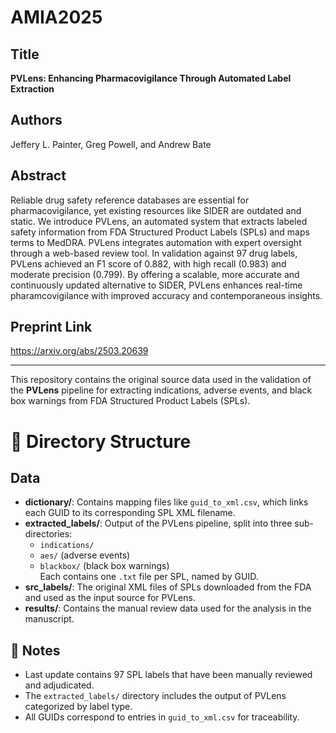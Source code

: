 # AMIA2025

## Title  
**PVLens: Enhancing Pharmacovigilance Through Automated Label Extraction**

## Authors  
Jeffery L. Painter, Greg Powell, and Andrew Bate

## Abstract

Reliable drug safety reference databases are essential for pharmacovigilance, yet existing resources like SIDER are outdated and static. We introduce PVLens, an automated system that extracts labeled safety information from FDA Structured Product Labels (SPLs) and maps terms to MedDRA. PVLens integrates automation with expert oversight through a web-based review tool. In validation against 97 drug labels, PVLens achieved an F1 score of 0.882, with high recall (0.983) and moderate precision (0.799). By offering a scalable, more accurate and continuously updated alternative to SIDER, PVLens enhances real-time pharamcovigilance with improved accuracy and contemporaneous insights.

## Preprint Link

https://arxiv.org/abs/2503.20639

---

This repository contains the original source data used in the validation of the **PVLens** pipeline for extracting indications, adverse events, and black box warnings from FDA Structured Product Labels (SPLs).

# 📁 Directory Structure

## Data

- **dictionary/**: Contains mapping files like `guid_to_xml.csv`, which links each GUID to its corresponding SPL XML filename.
- **extracted_labels/**: Output of the PVLens pipeline, split into three sub-directories:
  - `indications/`
  - `aes/` (adverse events)
  - `blackbox/` (black box warnings)  
  Each contains one `.txt` file per SPL, named by GUID.
- **src_labels/**: The original XML files of SPLs downloaded from the FDA and used as the input source for PVLens.
- **results/**: Contains the manual review data used for the analysis in the manuscript.


## 📌 Notes
- Last update contains 97 SPL labels that have been manually reviewed and adjudicated.
- The `extracted_labels/` directory includes the output of PVLens categorized by label type.
- All GUIDs correspond to entries in `guid_to_xml.csv` for traceability.
